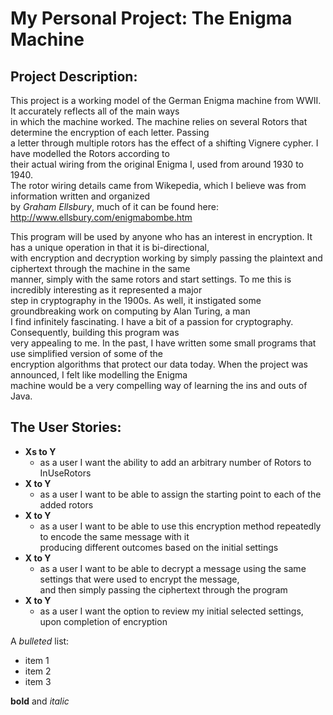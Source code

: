 # My Personal Project: The Enigma Machine

## Project Description:
This project is a working model of the German Enigma machine from WWII. It accurately reflects all of the main ways    
in which the machine worked. The machine relies on several Rotors that determine the encryption of each letter. Passing  
a letter through multiple rotors has the effect of a shifting Vignere cypher. I have modelled the Rotors according to  
their actual wiring from the original Enigma I, used from around 1930 to 1940.  
The rotor wiring details came from Wikepedia, which I believe was from information written and organized  
by *Graham Ellsbury*, much of it can be found here:  
http://www.ellsbury.com/enigmabombe.htm

This program will be used by anyone who has an interest in encryption. It has a unique operation in that it is 
bi-directional,  
with encryption and decryption working by simply passing the plaintext and ciphertext through the machine in the same  
manner, simply with the same rotors and start settings. To me this is incredibly interesting as it represented a major  
step in cryptography in the 1900s. As well, it instigated some groundbreaking work on computing by Alan Turing, a man  
I find infinitely fascinating. I have a bit of a passion for cryptography. Consequently, building this program was  
very appealing to me. In the past, I have written some small programs that use simplified version of some of the  
encryption algorithms that protect our data today. When the project was announced, I felt like modelling the Enigma  
machine would be a very compelling way of learning the ins and outs of Java.

## The User Stories:
- **Xs to Y**
  - as a user I want the ability to add an arbitrary number of Rotors to InUseRotors 
- **X to Y**
  - as a user I want to be able to assign the starting point to each of the added rotors
- **X to Y**
  - as a user I want to be able to use this encryption method repeatedly to encode the same message with it  
    producing different outcomes based on the initial settings
- **X to Y**
  - as a user I want to be able to decrypt a message using the same settings that were used to encrypt the message,  
  and then simply passing the ciphertext through the program 
- **X to Y**
  - as a user I want the option to review my initial selected settings, upon completion of encryption 




A *bulleted* list:
- item 1
- item 2
- item 3

**bold** and *italic*